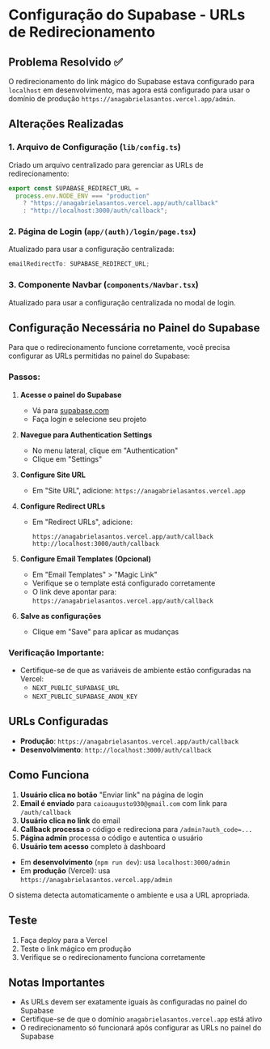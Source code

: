 # Configuração do Supabase - URLs de Redirecionamento

## Problema Resolvido ✅

O redirecionamento do link mágico do Supabase estava configurado para `localhost` em desenvolvimento, mas agora está configurado para usar o domínio de produção `https://anagabrielasantos.vercel.app/admin`.

## Alterações Realizadas

### 1. Arquivo de Configuração (`lib/config.ts`)

Criado um arquivo centralizado para gerenciar as URLs de redirecionamento:

```typescript
export const SUPABASE_REDIRECT_URL =
  process.env.NODE_ENV === "production"
    ? "https://anagabrielasantos.vercel.app/auth/callback"
    : "http://localhost:3000/auth/callback";
```

### 2. Página de Login (`app/(auth)/login/page.tsx`)

Atualizado para usar a configuração centralizada:

```typescript
emailRedirectTo: SUPABASE_REDIRECT_URL;
```

### 3. Componente Navbar (`components/Navbar.tsx`)

Atualizado para usar a configuração centralizada no modal de login.

## Configuração Necessária no Painel do Supabase

Para que o redirecionamento funcione corretamente, você precisa configurar as URLs permitidas no painel do Supabase:

### Passos:

1. **Acesse o painel do Supabase**

   - Vá para [supabase.com](https://supabase.com)
   - Faça login e selecione seu projeto

2. **Navegue para Authentication Settings**

   - No menu lateral, clique em "Authentication"
   - Clique em "Settings"

3. **Configure Site URL**

   - Em "Site URL", adicione: `https://anagabrielasantos.vercel.app`

4. **Configure Redirect URLs**

   - Em "Redirect URLs", adicione:
     ```
     https://anagabrielasantos.vercel.app/auth/callback
     http://localhost:3000/auth/callback
     ```

5. **Configure Email Templates (Opcional)**

   - Em "Email Templates" > "Magic Link"
   - Verifique se o template está configurado corretamente
   - O link deve apontar para: `https://anagabrielasantos.vercel.app/auth/callback`

6. **Salve as configurações**
   - Clique em "Save" para aplicar as mudanças

### Verificação Importante:

- Certifique-se de que as variáveis de ambiente estão configuradas na Vercel:
  - `NEXT_PUBLIC_SUPABASE_URL`
  - `NEXT_PUBLIC_SUPABASE_ANON_KEY`

## URLs Configuradas

- **Produção**: `https://anagabrielasantos.vercel.app/auth/callback`
- **Desenvolvimento**: `http://localhost:3000/auth/callback`

## Como Funciona

1. **Usuário clica no botão** "Enviar link" na página de login
2. **Email é enviado** para `caioaugusto930@gmail.com` com link para `/auth/callback`
3. **Usuário clica no link** do email
4. **Callback processa** o código e redireciona para `/admin?auth_code=...`
5. **Página admin** processa o código e autentica o usuário
6. **Usuário tem acesso** completo à dashboard

- Em **desenvolvimento** (`npm run dev`): usa `localhost:3000/admin`
- Em **produção** (Vercel): usa `https://anagabrielasantos.vercel.app/admin`

O sistema detecta automaticamente o ambiente e usa a URL apropriada.

## Teste

1. Faça deploy para a Vercel
2. Teste o link mágico em produção
3. Verifique se o redirecionamento funciona corretamente

## Notas Importantes

- As URLs devem ser exatamente iguais às configuradas no painel do Supabase
- Certifique-se de que o domínio `anagabrielasantos.vercel.app` está ativo
- O redirecionamento só funcionará após configurar as URLs no painel do Supabase
